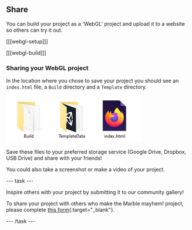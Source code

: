 ## Share

You can build your project as a 'WebGL' project and upload it to a website so others can try it out. 

[[[webgl-setup]]]

[[[webgl-build]]]

### Sharing your WebGL project

In the location where you chose to save your project you should see an `index.html` file, a `Build` directory and a `Template` directory.

![two directories and an index file shown](images/8a_webgl_files.png)

Save these files to your preferred storage service (Google Drive, Dropbox, USB Drive) and share with your friends!

You could also take a screenshot or make a video of your project. 

--- task ---

Inspire others with your project by submitting it to our community gallery! 

To share your project with others who make the Marble mayhem! project, please complete [this form](https://form.raspberrypi.org/f/community-project-submissions){:target="_blank"}.

--- /task ---

